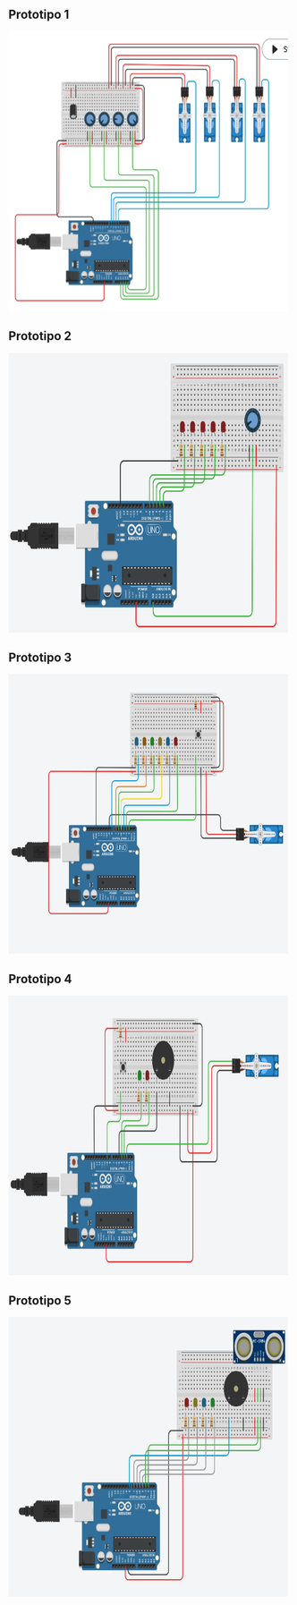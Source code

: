 ## Prototipo 1

<img src="./img/prototipo1.png" width="500" height="500">

## Prototipo 2

<img src="./img/prototipo2.png" width="500" height="500">

## Prototipo 3

<img src="./img/prototipo3.png" width="500" height="500">

## Prototipo 4

<img src="./img/prototipo4.png" width="500" height="500">

## Prototipo 5

<img src="./img/prototipo5.png" width="500" height="500">
